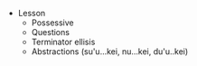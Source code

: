 * Lesson
    * Possessive
    * Questions
    * Terminator ellisis
    * Abstractions (su'u...kei, nu...kei, du'u..kei)
